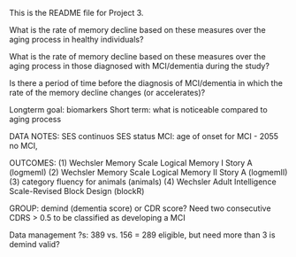 This is the README file for Project 3.


What is the rate of memory decline based on these measures over the aging process in healthy individuals?

What is the rate of memory decline based on these measures over the aging process in those diagnosed with MCI/dementia during the study?

Is there a period of time before the diagnosis of MCI/dementia in which the rate of the memory decline changes (or accelerates)?

Longterm goal: biomarkers Short term: what is noticeable compared to aging process


DATA NOTES:
SES continuos SES status 
MCI: age of onset for MCI - 2055 no MCI, 


OUTCOMES: 
(1) Wechsler Memory Scale Logical Memory I Story A (logmemI) 
(2) Wechsler Memory Scale Logical Memory II Story A (logmemII) 
(3) category fluency for animals (animals)
(4) Wechsler Adult Intelligence Scale-Revised Block Design (blockR)
		
GROUP: demind (dementia score) or CDR score? Need two consecutive CDRS > 0.5 to be classified as developing a MCI

Data management ?s:
389 vs. 156 = 289 eligible, but need more than 3
is demind valid? 

	 